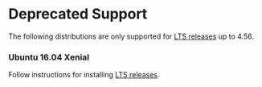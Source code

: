 # Deprecated Support

The following distributions are only supported for [LTS releases](/hhvm/installation/introduction#lts-releases) up to 4.56.

### Ubuntu 16.04 Xenial

Follow instructions for installing [LTS releases](/hhvm/installation/linux#obtaining-lts-releases).
